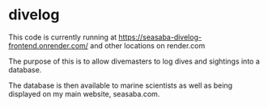 # divelog
This code is currently running at https://seasaba-divelog-frontend.onrender.com/ and other locations on render.com

The purpose of this is to allow divemasters to log dives and sightings into a database.

The database is then available to marine scientists as well as being displayed on my main website, seasaba.com.
